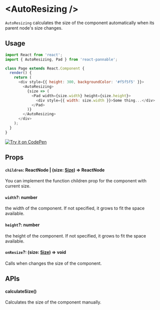 # \<AutoResizing />

`AutoResizing` calculates the size of the component automatically when its parent node's size changes.

## Usage

```js
import React from 'react';
import { AutoResizing, Pad } from 'react-pannable';

class Page extends React.Component {
  render() {
    return (
      <div style={{ height: 300, backgroundColor: '#f5f5f5' }}>
        <AutoResizing>
          {size => (
            <Pad width={size.width} height={size.height}>
              <div style={{ width: size.width }}>Some thing...</div>
            </Pad>
          )}
        </AutoResizing>
      </div>
    );
  }
}
```

[![Try it on CodePen](https://img.shields.io/badge/CodePen-Run-blue.svg?logo=CodePen)](https://codepen.io/cztflove/pen/MRzPXw)

## Props

#### `children`: ReactNode | (size: [Size](types.md#size--width-number-height-number-)) => ReactNode

You can implement the function children prop for the component with current size.

#### `width`?: number

the width of the component. If not specified, it grows to fit the space available.

#### `height`?: number

the height of the component. If not specified, it grows to fit the space available.

#### `onResize`?: (size: [Size](types.md#size--width-number-height-number-)) => void

Calls when changes the size of the component.

## APIs

#### calculateSize()

Calculates the size of the component manually.
